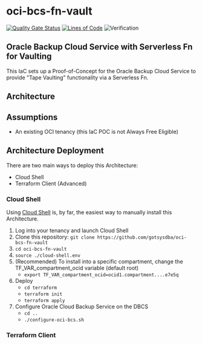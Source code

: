 # oci-bcs-fn-vault

[![Quality Gate Status](https://sonarcloud.io/api/project_badges/measure?project=gotsysdba_oci-bcs-fn-vault&metric=alert_status)](https://sonarcloud.io/summary/new_code?id=gotsysdba_oci-bcs-fn-vault) [![Lines of Code](https://sonarcloud.io/api/project_badges/measure?project=gotsysdba_oci-bcs-fn-vault&metric=ncloc)](https://sonarcloud.io/summary/new_code?id=gotsysdba_oci-bcs-fn-vault)  ![Verification](https://github.com/gotsysdba/oci-bcs-fn-vault/actions/workflows/push.yml/badge.svg)

## Oracle Backup Cloud Service with Serverless Fn for Vaulting

This IaC sets up a Proof-of-Concept for the Oracle Backup Cloud Service to provide "Tape Vaulting" functionality via a Serverless Fn.

## Architecture



## Assumptions

* An existing OCI tenancy (this IaC POC is not Always Free Eligible)

## Architecture Deployment

There are two main ways to deploy this Architecture:

* Cloud Shell
* Terraform Client (Advanced)

### **Cloud Shell**

Using [Cloud Shell](https://docs.oracle.com/en-us/iaas/Content/API/Concepts/cloudshellintro.htm) is, by far, the easiest way to manually install this Architecture.

1. Log into your tenancy and launch Cloud Shell
2. Clone this repository: `git clone https://github.com/gotsysdba/oci-bcs-fn-vault`
3. `cd oci-bcs-fn-vault`
4. `source ./cloud-shell.env`
5. (Recommended) To install into a specific compartment, change the TF_VAR_compartment_ocid variable (default root)
    * `export TF_VAR_compartment_ocid=ocid1.compartment....e7e5q`
6. Deploy
    * `cd terraform`
    * `terraform init`
    * `terraform apply`
7. Configure Oracle Cloud Backup Service on the DBCS
    * `cd ..`
    * `./configure-oci-bcs.sh`

### **Terraform Client**
